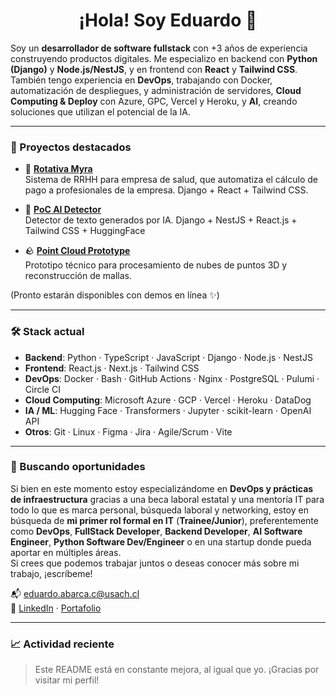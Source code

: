 <h1 align="center">¡Hola! Soy Eduardo 👋</h1>

Soy un **desarrollador de software fullstack** con +3 años de experiencia construyendo productos digitales. Me especializo en backend con **Python (Django)** y **Node.js/NestJS**, y en frontend con **React** y **Tailwind CSS**. También tengo experiencia en **DevOps**, trabajando con Docker, automatización de despliegues, y administración de servidores, **Cloud Computing & Deploy** con Azure, GPC, Vercel y Heroku, y **AI**, creando soluciones que utilizan el potencial de la IA.

---

### 🚀 Proyectos destacados

- 🎯 [**Rotativa Myra**](#)  
  Sistema de RRHH para empresa de salud, que automatiza el cálculo de pago a profesionales de la empresa. Django + React + Tailwind CSS.

- 🧠 [**PoC AI Detector**](#)  
  Detector de texto generados por IA. Django + NestJS + React.js + Tailwind CSS + HuggingFace

- 🪨 [**Point Cloud Prototype**](#)  
  Prototipo técnico para procesamiento de nubes de puntos 3D y reconstrucción de mallas.

(Pronto estarán disponibles con demos en línea ✨)

---

### 🛠 Stack actual

- **Backend**: Python · TypeScript · JavaScript · Django · Node.js · NestJS  
- **Frontend**: React.js · Next.js · Tailwind CSS  
- **DevOps**: Docker · Bash · GitHub Actions · Nginx · PostgreSQL · Pulumi · Circle CI
- **Cloud Computing**: Microsoft Azure · GCP · Vercel · Heroku · DataDog
- **IA / ML**: Hugging Face · Transformers · Jupyter · scikit-learn · OpenAI API
- **Otros**: Git · Linux · Figma · Jira · Agile/Scrum · Vite

---

### 📌 Buscando oportunidades

Si bien en este momento estoy especializándome en **DevOps y prácticas de infraestructura** gracias a una beca laboral estatal y una mentoría IT para todo lo que es marca personal, búsqueda laboral y networking, estoy en búsqueda de **mi primer rol formal en IT** (**Trainee/Junior**), preferentemente como **DevOps**, **FullStack Developer**, **Backend Developer**, **AI Software Engineer**, **Python Software Dev/Engineer** o en una startup donde pueda aportar en múltiples áreas.  
Si crees que podemos trabajar juntos o deseas conocer más sobre mi trabajo, ¡escríbeme!

📬 [eduardo.abarca.c@usach.cl](mailto:eduardo.abarca.c@usach.cl)  
🔗 [LinkedIn](https://www.linkedin.com/in/eduardo-abarca-chavez-01374a324/) · [Portafolio](https://eduardoabarcachavez.tech)

---

### 📈 Actividad reciente

<!--START_SECTION:waka-->
<!--END_SECTION:waka-->

> Este README está en constante mejora, al igual que yo. ¡Gracias por visitar mi perfil!
